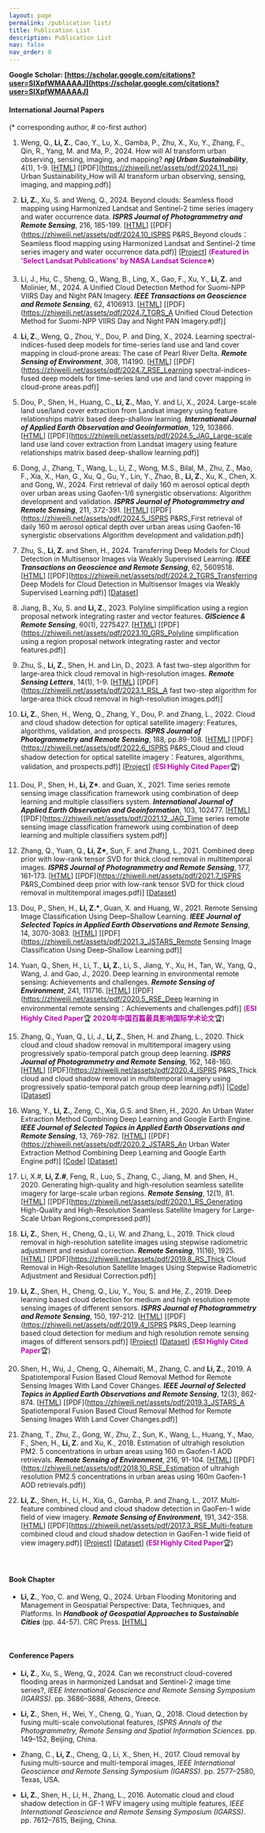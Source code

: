 ```yaml
---
layout: page
permalink: /publication list/
title: Publication List
description: Publication List
nav: false
nav_order: 0
---
```

**Google Scholar: [https://scholar.google.com/citations?user=SlXpfWMAAAAJ](https://scholar.google.com/citations?user=SlXpfWMAAAAJ)**


#### **International Journal Papers**

(\* corresponding author, # co-first author)

1. Weng, Q., **Li, Z.**, Cao, Y., Lu, X., Gamba, P., Zhu, X., Xu, Y., Zhang, F., Qin, R., Yang, M. and Ma, P., 2024. How will AI transform urban observing, sensing, imaging, and mapping? ***npj Urban Sustainability***, 4(1), 1-9. [[HTML](https://www.nature.com/articles/s42949-024-00188-3)] [[PDF](https://zhiweili.net/assets/pdf/2024.11_npj Urban Sustainability_How will AI transform urban observing, sensing, imaging, and mapping.pdf)]

2. **Li, Z.**, Xu, S. and Weng, Q., 2024. Beyond clouds: Seamless flood mapping using Harmonized Landsat and Sentinel-2 time series imagery and water occurrence data. ***ISPRS Journal of Photogrammetry and Remote Sensing***, 216, 185-199. [[HTML](https://doi.org/10.1016/j.isprsjprs.2024.07.022)] [[PDF](https://zhiweili.net/assets/pdf/2024.10_ISPRS P&RS_Beyond clouds：Seamless flood mapping using Harmonized Landsat and Sentinel-2 time series imagery and water occurrence data.pdf)] [[Project](https://github.com/dr-lizhiwei/SeamlessFloodMapper)] (**<span style="color: #b509ac;">Featured in ’Select Landsat Publications’ by NASA Landsat Science</span>⭐**)

3. Li, J., Hu, C., Sheng, Q., Wang, B., Ling, X., Gao, F., Xu, Y., **Li, Z.** and Molinier, M., 2024. A Unified Cloud Detection Method for Suomi-NPP VIIRS Day and Night PAN Imagery. ***IEEE Transactions on Geoscience and Remote Sensing***, 62, 4106913. [[HTML](https://doi.org/10.1109/TGRS.2024.3426649)] [[PDF](https://zhiweili.net/assets/pdf/2024.7_TGRS_A Unified Cloud Detection Method for Suomi-NPP VIIRS Day and Night PAN Imagery.pdf)]

4. **Li, Z.**, Weng, Q., Zhou, Y., Dou, P. and Ding, X., 2024. Learning spectral-indices-fused deep models for time-series land use and land cover mapping in cloud-prone areas: The case of Pearl River Delta. ***Remote Sensing of Environment***, 308, 114190. [[HTML](https://doi.org/10.1016/j.rse.2024.114190)] [[PDF](https://zhiweili.net/assets/pdf/2024.7_RSE_Learning spectral-indices-fused deep models for time-series land use and land cover mapping in cloud-prone areas.pdf)]

5. Dou, P., Shen, H., Huang, C., **Li, Z.**, Mao, Y. and Li, X., 2024. Large-scale land use/land cover extraction from Landsat imagery using feature relationships matrix based deep-shallow learning. ***International Journal of Applied Earth Observation and Geoinformation***, 129, 103866. [[HTML](https://doi.org/10.1016/j.jag.2024.103866)] [[PDF](https://zhiweili.net/assets/pdf/2024.5_JAG_Large-scale land use land cover extraction from Landsat imagery using feature relationships matrix based deep-shallow learning.pdf)]

6. Dong, J., Zhang, T., Wang, L., Li, Z., Wong, M.S., Bilal, M., Zhu, Z., Mao, F., Xia, X., Han, G., Xu, Q., Gu, Y., Lin, Y., Zhao, B., **Li, Z.**, Xu, K., Chen, X. and Gong, W., 2024. First retrieval of daily 160 m aerosol optical depth over urban areas using Gaofen-1/6 synergistic observations: Algorithm development and validation. ***ISPRS Journal of Photogrammetry and Remote Sensing***, 211, 372-391. [[HTML](https://doi.org/10.1016/j.isprsjprs.2024.04.020)] [[PDF](https://zhiweili.net/assets/pdf/2024.5_ISPRS P&RS_First retrieval of daily 160 m aerosol optical depth over urban areas using Gaofen-16 synergistic observations Algorithm development and validation.pdf)]

7. Zhu, S., **Li, Z.** and Shen, H., 2024. Transferring Deep Models for Cloud Detection in Multisensor Images via Weakly Supervised Learning. ***IEEE Transactions on Geoscience and Remote Sensing***, 62, 5609518. [[HTML](https://doi.org/10.1109/TGRS.2024.3358824)] [[PDF](https://zhiweili.net/assets/pdf/2024.2_TGRS_Transferring Deep Models for Cloud Detection in Multisensor Images via Weakly Supervised Learning.pdf)] [[Dataset](https://ieee-dataport.org/documents/gf1ms-whu-and-gf2ms-whu)]

8. Jiang, B., Xu, S. and **Li, Z.**, 2023. Polyline simplification using a region proposal network integrating raster and vector features. ***GIScience & Remote Sensing***, 60(1), 2275427. [[HTML](https://doi.org/10.1080/15481603.2023.2275427)] [[PDF](https://zhiweili.net/assets/pdf/2023.10_GRS_Polyline simplification using a region proposal network integrating raster and vector features.pdf)]

9. Zhu, S., **Li, Z.**, Shen, H. and Lin, D., 2023. A fast two-step algorithm for large-area thick cloud removal in high-resolution images. ***Remote Sensing Letters***, 14(1), 1-9. [[HTML](https://doi.org/10.1080/2150704X.2022.2152753)] [[PDF](https://zhiweili.net/assets/pdf/2023.1_RSL_A fast two-step algorithm for large-area thick cloud removal in high-resolution images.pdf)]

10. **Li, Z.**, Shen, H., Weng, Q., Zhang, Y., Dou, P. and Zhang, L., 2022. Cloud and cloud shadow detection for optical satellite imagery: Features, algorithms, validation, and prospects. ***ISPRS Journal of Photogrammetry and Remote Sensing***, 188, pp.89-108. [[HTML](https://doi.org/10.1016/j.isprsjprs.2022.03.020)] [[PDF](https://zhiweili.net/assets/pdf/2022.6_ISPRS P&RS_Cloud and cloud shadow detection for optical satellite imagery：Features, algorithms, validation, and prospects.pdf)] [[Project](https://github.com/dr-lizhiwei/OpenSICDR/)] (**<span style="color: #b509ac;">ESI Highly Cited Paper</span>**🏆)

11. Dou, P., Shen, H., **Li, Z\***. and Guan, X., 2021. Time series remote sensing image classification framework using combination of deep learning and multiple classifiers system. ***International Journal of Applied Earth Observation and Geoinformation***, 103, 102477. [[HTML](https://doi.org/10.1016/j.jag.2021.102477)] [[PDF](https://zhiweili.net/assets/pdf/2021.12_JAG_Time series remote sensing image classification framework using combination of deep learning and multiple classifiers system.pdf)]

12. Zhang, Q., Yuan, Q., **Li, Z\***, Sun, F. and Zhang, L., 2021. Combined deep prior with low-rank tensor SVD for thick cloud removal in multitemporal images. ***ISPRS Journal of Photogrammetry and Remote Sensing***, 177, 161-173. [[HTML](https://doi.org/10.1016/j.isprsjprs.2021.04.021)] [[PDF](https://zhiweili.net/assets/pdf/2021.7_ISPRS P&RS_Combined deep prior with low-rank tensor SVD for thick cloud removal in multitemporal images.pdf)] [[Dataset](https://drive.google.com/file/d/1LlvUKtUWAKoF6R0igbREwvP2Wfja9UBv/view?usp=sharing)]

13. Dou, P., Shen, H., **Li, Z.\***, Guan, X. and Huang, W., 2021. Remote Sensing Image Classification Using Deep–Shallow Learning. ***IEEE Journal of Selected Topics in Applied Earth Observations and Remote Sensing***, 14, 3070-3083. [[HTML](https://doi.org/10.1109/JSTARS.2021.3062635)] [[PDF](https://zhiweili.net/assets/pdf/2021.3_JSTARS_Remote Sensing Image Classification Using Deep–Shallow Learning.pdf)]

14. Yuan, Q., Shen, H., Li, T., **Li, Z.**, Li, S., Jiang, Y., Xu, H., Tan, W., Yang, Q., Wang, J. and Gao, J., 2020. Deep learning in environmental remote sensing: Achievements and challenges. ***Remote Sensing of Environment***, 241, 111716. [[HTML](https://doi.org/10.1016/j.rse.2020.111716)] [[PDF](https://zhiweili.net/assets/pdf/2020.5_RSE_Deep learning in environmental remote sensing：Achievements and challenges.pdf)] (**<span style="color: #b509ac;">ESI Highly Cited Paper</span>**🏆 **<span style="color: #b509ac;">2020年中国百篇最具影响国际学术论文</span>**🏆)


15. Zhang, Q., Yuan, Q., Li, J., **Li, Z.**, Shen, H. and Zhang, L., 2020. Thick cloud and cloud shadow removal in multitemporal imagery using progressively spatio-temporal patch group deep learning. ***ISPRS Journal of Photogrammetry and Remote Sensing***, 162, 148-160. [[HTML](https://doi.org/10.1016/j.isprsjprs.2020.02.008)] [[PDF](https://zhiweili.net/assets/pdf/2020.4_ISPRS P&RS_Thick cloud and cloud shadow removal in multitemporal imagery using progressively spatio-temporal patch group deep learning.pdf)] [[Code](https://github.com/qzhang95/PSTCR)] [[Dataset](https://drive.google.com/file/d/1LlvUKtUWAKoF6R0igbREwvP2Wfja9UBv/view?usp=sharing)]

16. Wang, Y., **Li, Z.**, Zeng, C., Xia, G.S. and Shen, H., 2020. An Urban Water Extraction Method Combining Deep Learning and Google Earth Engine. ***IEEE Journal of Selected Topics in Applied Earth Observations and Remote Sensing***, 13, 769-782. [[HTML](https://doi.org/10.1109/JSTARS.2020.2971783)] [[PDF](https://zhiweili.net/assets/pdf/2020.2_JSTARS_An Urban Water Extraction Method Combining Deep Learning and Google Earth Engine.pdf)] [[Code](https://code.earthengine.google.com/8bec5b26cc38bc4b812aa7b95a3ab8d6)] [[Dataset](http://sendimage.whu.edu.cn/en/wp-content/uploads/2020/01/List_of_data.txt)]

17. Li, X.#, **Li, Z.#**, Feng, R., Luo, S., Zhang, C., Jiang, M. and Shen, H., 2020. Generating high-quality and high-resolution seamless satellite imagery for large-scale urban regions. ***Remote Sensing***, 12(1), 81. [[HTML](https://doi.org/10.3390/rs12010081)] [[PDF](https://zhiweili.net/assets/pdf/2020.1_RS_Generating High-Quality and High-Resolution Seamless Satellite Imagery for Large-Scale Urban Regions_compressed.pdf)]

18. **Li, Z.**, Shen, H., Cheng, Q., Li, W. and Zhang, L., 2019. Thick cloud removal in high-resolution satellite images using stepwise radiometric adjustment and residual correction. ***Remote Sensing***, 11(16), 1925. [[HTML](https://doi.org/10.3390/rs11161925)] [[PDF](https://zhiweili.net/assets/pdf/2019.8_RS_Thick Cloud Removal in High-Resolution Satellite Images Using Stepwise Radiometric Adjustment and Residual Correction.pdf)]

19. **Li, Z.**, Shen, H., Cheng, Q., Liu, Y., You, S. and He, Z., 2019. Deep learning based cloud detection for medium and high resolution remote sensing images of different sensors. ***ISPRS Journal of Photogrammetry and Remote Sensing***, 150, 197-212. [[HTML](https://doi.org/10.1016/j.isprsjprs.2019.02.017)] [[PDF](https://zhiweili.net/assets/pdf/2019.4_ISPRS P&RS_Deep learning based cloud detection for medium and high resolution remote sensing images of different sensors.pdf)] [[Project](https://github.com/dr-lizhiwei/MSCFF)] [[Dataset](https://github.com/dr-lizhiwei/HRC_WHU)] (**<span style="color: #b509ac;">ESI Highly Cited Paper</span>**🏆)

20. Shen, H., Wu, J., Cheng, Q., Aihemaiti, M., Zhang, C. and **Li, Z.**, 2019. A Spatiotemporal Fusion Based Cloud Removal Method for Remote Sensing Images With Land Cover Changes. ***IEEE Journal of Selected Topics in Applied Earth Observations and Remote Sensing***, 12(3), 862-874. [[HTML](https://doi.org/10.1109/JSTARS.2019.2898348)] [[PDF](https://zhiweili.net/assets/pdf/2019.3_JSTARS_A Spatiotemporal Fusion Based Cloud Removal Method for Remote Sensing Images With Land Cover Changes.pdf)]

21. Zhang, T., Zhu, Z., Gong, W., Zhu, Z., Sun, K., Wang, L., Huang, Y., Mao, F., Shen, H., **Li, Z.** and Xu, K., 2018. Estimation of ultrahigh resolution PM2. 5 concentrations in urban areas using 160 m Gaofen-1 AOD retrievals. ***Remote Sensing of Environment***, 216, 91-104. [[HTML](https://doi.org/10.1016/j.rse.2018.06.030)] [[PDF](https://zhiweili.net/assets/pdf/2018.10_RSE_Estimation of ultrahigh resolution PM2.5 concentrations in urban areas using 160m Gaofen-1 AOD retrievals.pdf)]

22. **Li, Z.**, Shen, H., Li, H., Xia, G., Gamba, P. and Zhang, L., 2017. Multi-feature combined cloud and cloud shadow detection in GaoFen-1 wide field of view imagery. ***Remote Sensing of Environment***, 191, 342-358. [[HTML](https://doi.org/10.1016/j.rse.2017.01.026)] [[PDF](https://zhiweili.net/assets/pdf/2017.3_RSE_Multi-feature combined cloud and cloud shadow detection in GaoFen-1 wide field of view imagery.pdf)] [[Project](https://github.com/dr-lizhiwei/MFC)] [[Dataset](https://github.com/dr-lizhiwei/GF1_WHU)] (**<span style="color: #b509ac;">ESI Highly Cited Paper</span>**🏆)



<br>

#### **Book Chapter** 

- **Li, Z.**, Yoo, C. and Weng, Q., 2024. Urban Flooding Monitoring and Management in Geospatial Perspective: Data, Techniques, and Platforms. In ***Handbook of Geospatial Approaches to Sustainable Cities*** (pp. 44-57). CRC Press. [[HTML]](https://www.taylorfrancis.com/chapters/edit/10.1201/9781003244561-4/urban-flooding-monitoring-management-geospatial-perspective-zhiwei-li-cheolhee-yoo-qihao-weng)



<br>

#### **Conference Papers** 

- **Li, Z.**, Xu, S., Weng, Q., 2024. Can we reconstruct cloud-covered flooding areas in harmonized Landsat and Sentinel-2 image time series?, *IEEE International Geoscience and Remote Sensing Symposium (IGARSS)*. pp. 3686–3688, Athens, Greece.

- **Li, Z.**, Shen, H., Wei, Y., Cheng, Q., Yuan, Q., 2018. Cloud detection by fusing multi-scale convolutional features, *ISPRS Annals of the Photogrammetry, Remote Sensing and Spatial Information Sciences*. pp. 149–152, Beijing, China.

- Zhang, C., **Li, Z.**, Cheng, Q., Li, X., Shen, H., 2017. Cloud removal by fusing multi-source and multi-temporal images, *IEEE International Geoscience and Remote Sensing Symposium (IGARSS)*. pp. 2577–2580, Texas, USA.

- **Li, Z.**, Shen, H., Li, H., Zhang, L., 2016. Automatic cloud and cloud shadow detection in GF-1 WFV imagery using multiple features, *IEEE International Geoscience and Remote Sensing Symposium (IGARSS)*. pp. 7612–7615, Beijing, China.
